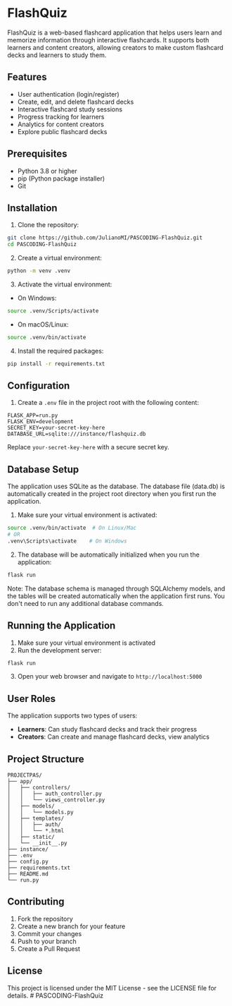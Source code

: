 # FlashQuiz

FlashQuiz is a web-based flashcard application that helps users learn and memorize information through interactive flashcards. It supports both learners and content creators, allowing creators to make custom flashcard decks and learners to study them.

## Features

- User authentication (login/register)
- Create, edit, and delete flashcard decks
- Interactive flashcard study sessions
- Progress tracking for learners
- Analytics for content creators
- Explore public flashcard decks

## Prerequisites

- Python 3.8 or higher
- pip (Python package installer)
- Git

## Installation

1. Clone the repository:
```bash
git clone https://github.com/JulianoMI/PASCODING-FlashQuiz.git
cd PASCODING-FlashQuiz
```

2. Create a virtual environment:
```bash
python -m venv .venv
```

3. Activate the virtual environment:
- On Windows:
```bash
source .venv/Scripts/activate
```
- On macOS/Linux:
```bash
source .venv/bin/activate
```

4. Install the required packages:
```bash
pip install -r requirements.txt
```

## Configuration

1. Create a `.env` file in the project root with the following content:
```
FLASK_APP=run.py
FLASK_ENV=development
SECRET_KEY=your-secret-key-here
DATABASE_URL=sqlite:///instance/flashquiz.db
```

Replace `your-secret-key-here` with a secure secret key.

## Database Setup

The application uses SQLite as the database. The database file (data.db) is automatically created in the project root directory when you first run the application.

1. Make sure your virtual environment is activated:
```bash
source .venv/bin/activate  # On Linux/Mac
# OR
.venv\Scripts\activate    # On Windows
```

2. The database will be automatically initialized when you run the application:
```bash
flask run
```

Note: The database schema is managed through SQLAlchemy models, and the tables will be created automatically when the application first runs. You don't need to run any additional database commands.

## Running the Application

1. Make sure your virtual environment is activated
2. Run the development server:
```bash
flask run
```
3. Open your web browser and navigate to `http://localhost:5000`

## User Roles

The application supports two types of users:
- **Learners**: Can study flashcard decks and track their progress
- **Creators**: Can create and manage flashcard decks, view analytics

## Project Structure

```
PROJECTPAS/
├── app/
│   ├── controllers/
│   │   ├── auth_controller.py
│   │   └── views_controller.py
│   ├── models/
│   │   └── models.py
│   ├── templates/
│   │   ├── auth/
│   │   └── *.html
│   ├── static/
│   └── __init__.py
├── instance/
├── .env
├── config.py
├── requirements.txt
├── README.md
└── run.py
```

## Contributing

1. Fork the repository
2. Create a new branch for your feature
3. Commit your changes
4. Push to your branch
5. Create a Pull Request

## License

This project is licensed under the MIT License - see the LICENSE file for details. # PASCODING-FlashQuiz
